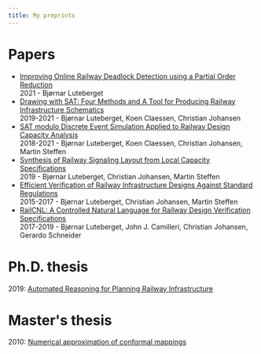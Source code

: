 ```yaml
---
title: My preprints
---
```


# Papers

 * [Improving Online Railway Deadlock Detection using a Partial Order Reduction](deadlockrail-2021-10-08.pdf)  
 2021 - Bjørnar Luteberget
 * [Drawing with SAT: Four Methods and A Tool for Producing Railway Infrastructure Schematics](schematic-2021-03-18.pdf)  
 2019-2021 - Bjørnar Luteberget, Koen Claessen, Christian Johansen
 * [SAT modulo Discrete Event Simulation Applied to Railway Design Capacity Analysis](satmoddes-railway-capacity-2021-03-18.pdf)  
 2018-2021 - Bjørnar Luteberget, Koen Claessen, Christian Johansen, Martin Steffen
 * [Synthesis of Railway Signaling Layout from Local Capacity Specifications](signaling-synthesis-2019-04-12.pdf)  
 2019 - Bjørnar Luteberget, Christian Johansen, Martin Steffen
 * [Efficient Verification of Railway Infrastructure Designs Against Standard Regulations](staticrules-2017-01-27.pdf)  
 2015-2017 - Bjørnar Luteberget, Christian Johansen, Martin Steffen
 * [RailCNL: A Controlled Natural Language for Railway Design Verification Specifications](railcnl-2019-05-07.pdf)  
 2017-2019 - Bjørnar Luteberget, John J. Camilleri, Christian Johansen, Gerardo Schneider

# Ph.D. thesis

2019: [Automated Reasoning for Planning Railway Infrastructure](luteberget-thesis-plain-b5-2019-09-17.pdf)

# Master's thesis
2010: [Numerical approximation of conformal mappings](luteberget-numerical_approximation_of_conformal_mappings-2010.pdf)
